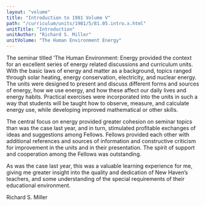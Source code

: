 ```yaml
---
layout: "volume"
title: "Introduction to 1981 Volume V"
path: "/curriculum/units/1981/5/81.05.intro.x.html"
unitTitle: "Introduction"
unitAuthor: "Richard S. Miller"
unitVolume: "The Human Environment Energy"
---
```

<body>
 <p>
  The seminar titled ‘The Human Environment: Energy provided the context for an excellent series of energy related discussions and curriculum units. With the basic laws of energy and matter as a background, topics ranged through solar heating, energy conservation, electricity, and nuclear energy. The units were designed to present and discuss different forms and sources of energy, how we use energy, and how these affect our daily lives and energy habits. Practical exercises were incorporated into the units in such a way that students will be taught how to observe, measure, and calculate energy use, while developing improved mathematical or other skills.
 </p>
 <p>
  The central focus on energy provided greater cohesion on seminar topics than was the case last year, and in turn, stimulated profitable exchanges of ideas and suggestions among Fellows. Fellows provided each other with additional references and sources of information and constructive criticism for improvement in the units and in their presentation. The spirit of support and cooperation among the Fellows was outstanding.
 </p>
 <p>
  As was the case last year, this was a valuable learning experience for me, giving me greater insight into the quality and dedication of New Haven’s teachers, and some understanding of the special requirements of their educational environment.
 </p>
 <p>
  Richard S. Miller
 </p>

</body>
